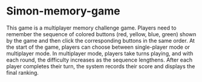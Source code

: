 # Simon-memory-game

This game is a multiplayer memory challenge game. Players need to remember the sequence of colored buttons (red, yellow, blue, green) shown by the game and then click the corresponding buttons in the same order. At the start of the game, players can choose between single-player mode or multiplayer mode. In multiplayer mode, players take turns playing, and with each round, the difficulty increases as the sequence lengthens. After each player completes their turn, the system records their score and displays the final ranking.
